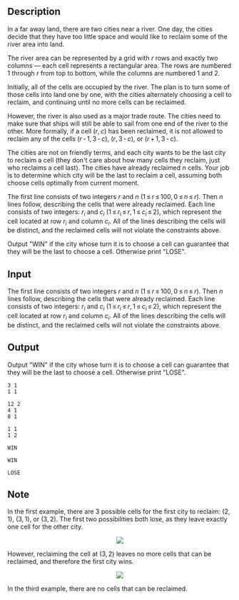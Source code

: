 ## Description

<div><p>In a far away land, there are two cities near a river. One day, the cities decide that they have too little space and would like to reclaim some of the river area into land.</p><p>The river area can be represented by a grid with <span class="tex-span"><i>r</i></span> rows and exactly two columns — each cell represents a rectangular area. The rows are numbered <span class="tex-span">1</span> through <span class="tex-span"><i>r</i></span> from top to bottom, while the columns are numbered <span class="tex-span">1</span> and <span class="tex-span">2</span>.</p><p>Initially, all of the cells are occupied by the river. The plan is to turn some of those cells into land one by one, with the cities alternately choosing a cell to reclaim, and continuing until no more cells can be reclaimed.</p><p>However, the river is also used as a major trade route. The cities need to make sure that ships will still be able to sail from one end of the river to the other. More formally, if a cell <span class="tex-span">(<i>r</i>, <i>c</i>)</span> has been reclaimed, it is not allowed to reclaim any of the cells <span class="tex-span">(<i>r</i> - 1, 3 - <i>c</i>)</span>, <span class="tex-span">(<i>r</i>, 3 - <i>c</i>)</span>, or <span class="tex-span">(<i>r</i> + 1, 3 - <i>c</i>)</span>.</p><p>The cities are not on friendly terms, and each city wants to be the last city to reclaim a cell (they don't care about how many cells they reclaim, just who reclaims a cell last). The cities have already reclaimed <span class="tex-span"><i>n</i></span> cells. Your job is to determine which city will be the last to reclaim a cell, assuming both choose cells optimally from current moment.</p></div><div class="input-specification"><p>The first line consists of two integers <span class="tex-span"><i>r</i></span> and <span class="tex-span"><i>n</i></span> (<span class="tex-span">1 ≤ <i>r</i> ≤ 100, 0 ≤ <i>n</i> ≤ <i>r</i></span>). Then <span class="tex-span"><i>n</i></span> lines follow, describing the cells that were already reclaimed. Each line consists of two integers: <span class="tex-span"><i>r</i><sub class="lower-index"><i>i</i></sub></span> and <span class="tex-span"><i>c</i><sub class="lower-index"><i>i</i></sub></span> (<span class="tex-span">1 ≤ <i>r</i><sub class="lower-index"><i>i</i></sub> ≤ <i>r</i>, 1 ≤ <i>c</i><sub class="lower-index"><i>i</i></sub> ≤ 2</span>), which represent the cell located at row <span class="tex-span"><i>r</i><sub class="lower-index"><i>i</i></sub></span> and column <span class="tex-span"><i>c</i><sub class="lower-index"><i>i</i></sub></span>. All of the lines describing the cells will be distinct, and the reclaimed cells will not violate the constraints above.</p></div><div class="output-specification"><p>Output "<span class="tex-font-style-tt">WIN</span>" if the city whose turn it is to choose a cell can guarantee that they will be the last to choose a cell. Otherwise print "<span class="tex-font-style-tt">LOSE</span>".</p></div>

## Input

<p>The first line consists of two integers <span class="tex-span"><i>r</i></span> and <span class="tex-span"><i>n</i></span> (<span class="tex-span">1 ≤ <i>r</i> ≤ 100, 0 ≤ <i>n</i> ≤ <i>r</i></span>). Then <span class="tex-span"><i>n</i></span> lines follow, describing the cells that were already reclaimed. Each line consists of two integers: <span class="tex-span"><i>r</i><sub class="lower-index"><i>i</i></sub></span> and <span class="tex-span"><i>c</i><sub class="lower-index"><i>i</i></sub></span> (<span class="tex-span">1 ≤ <i>r</i><sub class="lower-index"><i>i</i></sub> ≤ <i>r</i>, 1 ≤ <i>c</i><sub class="lower-index"><i>i</i></sub> ≤ 2</span>), which represent the cell located at row <span class="tex-span"><i>r</i><sub class="lower-index"><i>i</i></sub></span> and column <span class="tex-span"><i>c</i><sub class="lower-index"><i>i</i></sub></span>. All of the lines describing the cells will be distinct, and the reclaimed cells will not violate the constraints above.</p>

## Output

<p>Output "<span class="tex-font-style-tt">WIN</span>" if the city whose turn it is to choose a cell can guarantee that they will be the last to choose a cell. Otherwise print "<span class="tex-font-style-tt">LOSE</span>".</p>





```input1
3 1
1 1

```




```input2
12 2
4 1
8 1

```




```input3
1 1
1 2

```




```output1
WIN

```




```output2
WIN

```




```output3
LOSE

```



## Note

<p>In the first example, there are 3 possible cells for the first city to reclaim: <span class="tex-span">(2, 1)</span>, <span class="tex-span">(3, 1)</span>, or <span class="tex-span">(3, 2)</span>. The first two possibilities both lose, as they leave exactly one cell for the other city.</p><center> <img class="tex-graphics" src="file://3bWTYGiV.png" style="max-width: 100.0%;max-height: 100.0%;"> </center><p>However, reclaiming the cell at <span class="tex-span">(3, 2)</span> leaves no more cells that can be reclaimed, and therefore the first city wins.</p><center> <img class="tex-graphics" src="file://YYhSvDsS.png" style="max-width: 100.0%;max-height: 100.0%;"> </center><p>In the third example, there are no cells that can be reclaimed.</p>
